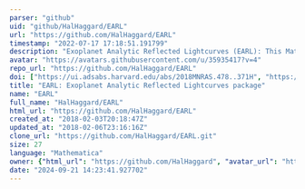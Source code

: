 ```yaml
---
parser: "github"
uid: "github/HalHaggard/EARL"
url: "https://github.com/HalHaggard/EARL"
timestamp: "2022-07-17 17:18:51.191799"
description: "Exoplanet Analytic Reflected Lightcurves (EARL): This Mathematica code allows you to compute the analytic form of a reflected lightcurve given a spherical harmonic decomposition of the planet albedo map and the viewing and orbital geometries. The theoretical foundation for this code is laid out in the paper Analytic Reflected Lightcurves for Exoplanets by Hal M. Haggard and Nicolas B. Cowan, which can be found the arXiv."
avatar: "https://avatars.githubusercontent.com/u/35935417?v=4"
repo_url: "https://github.com/HalHaggard/EARL"
doi: ["https://ui.adsabs.harvard.edu/abs/2018MNRAS.478..371H", "https://ui.adsabs.harvard.edu/abs/2018ascl.soft05004H/abstract"]
title: "EARL: Exoplanet Analytic Reflected Lightcurves package"
name: "EARL"
full_name: "HalHaggard/EARL"
html_url: "https://github.com/HalHaggard/EARL"
created_at: "2018-02-03T20:18:47Z"
updated_at: "2018-02-06T23:16:16Z"
clone_url: "https://github.com/HalHaggard/EARL.git"
size: 27
language: "Mathematica"
owner: {"html_url": "https://github.com/HalHaggard", "avatar_url": "https://avatars.githubusercontent.com/u/35935417?v=4", "login": "HalHaggard", "type": "User"}
date: "2024-09-21 14:23:41.927702"
---
```


